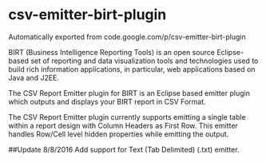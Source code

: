 # csv-emitter-birt-plugin
Automatically exported from code.google.com/p/csv-emitter-birt-plugin

BIRT (Business Intelligence Reporting Tools) is an open source Eclipse-based set of reporting and data visualization tools and technologies used to build rich information applications, in particular, web applications based on Java and J2EE.

The CSV Report Emitter plugin for BIRT is an Eclipse based emitter plugin which outputs and displays your BIRT report in CSV Format.

The CSV Report Emitter plugin currently supports emitting a single table within a report design with Column Headers as First Row. This emitter handles Row/Cell level hidden properties while emitting the output.

##Update 8/8/2016
Add support for Text (Tab Delimited) (.txt) emitter.
